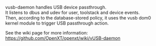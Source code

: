 vusb-daemon handles USB device passthrough.  
It listens to dbus and udev for user, toolstack and device events.  
Then, according to the database-stored policy, it uses the vusb dom0 kernel module to trigger USB passthrough action.

See the wiki page for more information:
https://github.com/OpenXT/openxt/wiki/vUSB-daemon
